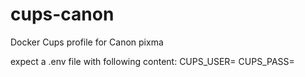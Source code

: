 # cups-canon
Docker Cups profile for Canon pixma


expect a .env file with following content:
CUPS_USER=<some username>
CUPS_PASS=<some password>
